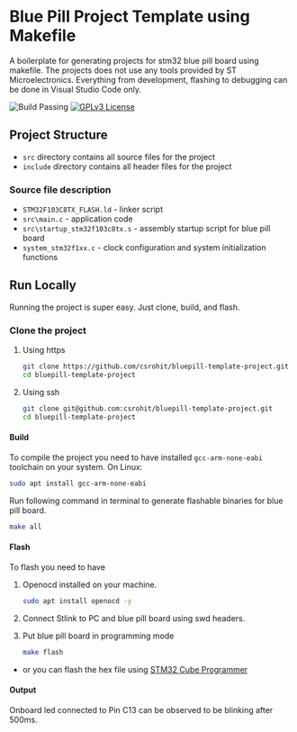 # Blue Pill Project Template using Makefile

A boilerplate for generating projects for stm32 blue pill board using makefile. The projects does not use any tools provided by ST Microelectronics.
Everything from development, flashing to debugging can be done in Visual Studio Code only.

![Build Passing](https://img.shields.io/badge/build-passing-brightgreen) [![GPLv3 License](https://img.shields.io/badge/License-GPL%20v3-yellow.svg)](https://opensource.org/licenses/)

## Project Structure

* `src` directory contains all source files for the project
* `include` directory contains all header files for the project

### Source file description

* `STM32F103C8TX_FLASH.ld`  - linker script
* `src\main.c` - application code
* `src\startup_stm32f103c8tx.s` - assembly startup script for blue pill board
* `system_stm32f1xx.c` - clock configuration and system initialization functions

## Run Locally

Running the project is super easy. Just clone, build, and flash.

### Clone the project

1. Using https

    ```bash
    git clone https://github.com/csrohit/bluepill-template-project.git
    cd bluepill-template-project
    ```

2. Using ssh

    ```bash
    git clone git@github.com:csrohit/bluepill-template-project.git
    cd bluepill-template-project
    ```

#### Build

To compile the project you need to have installed `gcc-arm-none-eabi` toolchain on your system.
On Linux:

```bash
sudo apt install gcc-arm-none-eabi
```

Run following command in terminal to generate flashable binaries for blue pill board.

```bash
make all
```

#### Flash

To flash you need to have

1. Openocd installed on your machine.

   ```bash
   sudo apt install openocd -y
   ```

2. Connect Stlink to PC and blue pill board using swd headers.
3. Put blue pill board in programming mode

    ```bash
    make flash
    ```

* or you can flash the hex file using [STM32 Cube Programmer](https://docs.nanoframework.net/content/stm32/flash-cube-programmer.html)

#### Output

Onboard led connected to Pin C13 can be observed to be blinking after 500ms.
